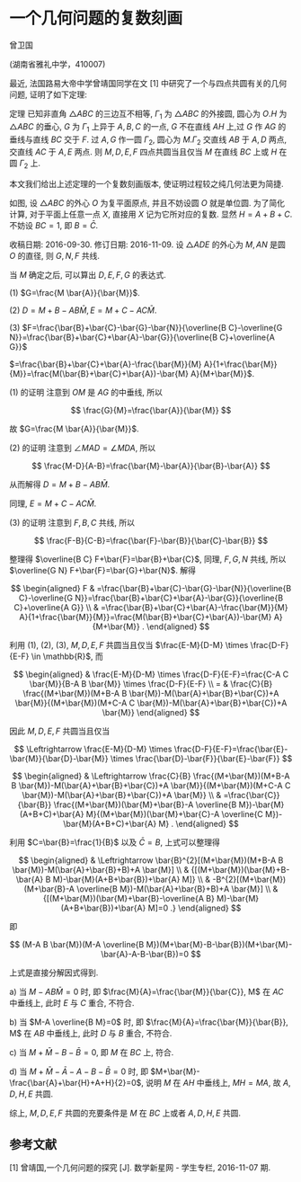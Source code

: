 # 一个几何问题的复数刻画 

曾卫国

(湖南省雅礼中学，410007)

最近, 法国路易大帝中学曾靖国同学在文 [1] 中研究了一个与四点共圆有关的几何问题, 证明了如下定理:

定理 已知非直角 $\triangle A B C$ 的三边互不相等, $\Gamma_{1}$ 为 $\triangle A B C$ 的外接圆, 圆心为 $O . H$ 为 $\triangle A B C$ 的垂心, $G$ 为 $\Gamma_{1}$ 上异于 $A, B, C$ 的一点, $G$ 不在直线 $A H$ 上,过 $G$ 作 $A G$ 的垂线与直线 $B C$ 交于 $F$. 过 $A, G$ 作一圆 $\Gamma_{2}$, 圆心为 $M . \Gamma_{2}$ 交直线 $A B$ 于 $A, D$ 两点, 交直线 $A C$ 于 $A, E$ 两点. 则 $M, D, E, F$ 四点共圆当且仅当 $M$ 在直线 $B C$ 上或 $H$ 在圆 $\Gamma_{2}$ 上.

本文我们给出上述定理的一个复数刻画版本, 使证明过程较之纯几何法更为简捷.

如图, 设 $\triangle A B C$ 的外心 $O$ 为复平面原点, 并且不妨设圆 $O$ 就是单位圆. 为了简化计算, 对于平面上任意一点 $X$, 直接用 $X$ 记为它所对应的复数. 显然 $H=A+B+C$. 不妨设 $B C=1$, 即 $B=\bar{C}$.



收稿日期: 2016-09-30. 修订日期: 2016-11-09.
设 $\triangle A D E$ 的外心为 $M, A N$ 是圆 $O$ 的直径, 则 $G, N, F$ 共线.

当 $M$ 确定之后, 可以算出 $D, E, F, G$ 的表达式.

(1) $G=\frac{M \bar{A}}{\bar{M}}$.

(2) $D=M+B-A B \bar{M}, E=M+C-A C \bar{M}$.

(3) $F=\frac{\bar{B}+\bar{C}-\bar{G}-\bar{N}}{\overline{B C}-\overline{G N}}=\frac{\bar{B}+\bar{C}+\bar{A}-\bar{G}}{\overline{B C}+\overline{A G}}$

$=\frac{\bar{B}+\bar{C}+\bar{A}-\frac{\bar{M}}{M} A}{1+\frac{\bar{M}}{M}}=\frac{M(\bar{B}+\bar{C}+\bar{A})-\bar{M} A}{M+\bar{M}}$.

(1) 的证明 注意到 $O M$ 是 $A G$ 的中垂线, 所以

$$
\frac{G}{M}=\frac{\bar{A}}{\bar{M}}
$$

故 $G=\frac{M \bar{A}}{\bar{M}}$.

(2) 的证明 注意到 $\angle M A D=\angle M D A$, 所以

$$
\frac{M-D}{A-B}=\frac{\bar{M}-\bar{A}}{\bar{B}-\bar{A}}
$$

从而解得 $D=M+B-A B \bar{M}$.

同理, $E=M+C-A C \bar{M}$.

(3) 的证明 注意到 $F, B, C$ 共线, 所以

$$
\frac{F-B}{C-B}=\frac{\bar{F}-\bar{B}}{\bar{C}-\bar{B}}
$$

整理得 $\overline{B C} F+\bar{F}=\bar{B}+\bar{C}$, 同理, $F, G, N$ 共线, 所以 $\overline{G N} F+\bar{F}=\bar{G}+\bar{N}$. 解得

$$
\begin{aligned}
F & =\frac{\bar{B}+\bar{C}-\bar{G}-\bar{N}}{\overline{B C}-\overline{G N}}=\frac{\bar{B}+\bar{C}+\bar{A}-\bar{G}}{\overline{B C}+\overline{A G}} \\
& =\frac{\bar{B}+\bar{C}+\bar{A}-\frac{\bar{M}}{M} A}{1+\frac{\bar{M}}{M}}=\frac{M(\bar{B}+\bar{C}+\bar{A})-\bar{M} A}{M+\bar{M}} .
\end{aligned}
$$

利用 (1), (2), (3), $M, D, E, F$ 共圆当且仅当 $\frac{E-M}{D-M} \times \frac{D-F}{E-F} \in \mathbb{R}$, 而

$$
\begin{aligned}
& \frac{E-M}{D-M} \times \frac{D-F}{E-F}=\frac{C-A C \bar{M}}{B-A B \bar{M}} \times \frac{D-F}{E-F} \\
= & \frac{C}{B} \frac{(M+\bar{M})(M+B-A B \bar{M})-M(\bar{A}+\bar{B}+\bar{C})+A \bar{M}}{(M+\bar{M})(M+C-A C \bar{M})-M(\bar{A}+\bar{B}+\bar{C})+A \bar{M}}
\end{aligned}
$$

因此 $M, D, E, F$ 共圆当且仅当

$$
\Leftrightarrow \frac{E-M}{D-M} \times \frac{D-F}{E-F}=\frac{\bar{E}-\bar{M}}{\bar{D}-\bar{M}} \times \frac{\bar{D}-\bar{F}}{\bar{E}-\bar{F}}
$$

$$
\begin{aligned}
& \Leftrightarrow \frac{C}{B} \frac{(M+\bar{M})(M+B-A B \bar{M})-M(\bar{A}+\bar{B}+\bar{C})+A \bar{M}}{(M+\bar{M})(M+C-A C \bar{M})-M(\bar{A}+\bar{B}+\bar{C})+A \bar{M}} \\
& =\frac{\bar{C}}{\bar{B}} \frac{(M+\bar{M})(\bar{M}+\bar{B}-A \overline{B M})-\bar{M}(A+B+C)+\bar{A} M}{(M+\bar{M})(\bar{M}+\bar{C}-A \overline{C M})-\bar{M}(A+B+C)+\bar{A} M} .
\end{aligned}
$$

利用 $C=\bar{B}=\frac{1}{B}$ 以及 $\bar{C}=B$, 上式可以整理得

$$
\begin{aligned}
& \Leftrightarrow \bar{B}^{2}[(M+\bar{M})(M+B-A B \bar{M})-M(\bar{A}+\bar{B}+B)+A \bar{M}] \\
& {[(M+\bar{M})(\bar{M}+B-\bar{A} B M)-\bar{M}(A+B+\bar{B})+\bar{A} M]} \\
& -B^{2}[(M+\bar{M})(M+\bar{B}-A \overline{B M})-M(\bar{A}+\bar{B}+B)+A \bar{M}] \\
& {[(M+\bar{M})(\bar{M}+\bar{B}-\overline{A B} M)-\bar{M}(A+B+\bar{B})+\bar{A} M]=0 .}
\end{aligned}
$$

即

$$
(M-A B \bar{M})(M-A \overline{B M})(M+\bar{M}-B-\bar{B})(M+\bar{M}-\bar{A}-A-B-\bar{B})=0
$$

上式是直接分解因式得到.

a) 当 $M-A B \bar{M}=0$ 时, 即 $\frac{M}{A}=\frac{\bar{M}}{\bar{C}}, M$ 在 $A C$ 中垂线上, 此时 $E$ 与 $C$ 重合, 不符合.

b) 当 $M-A \overline{B M}=0$ 时, 即 $\frac{M}{A}=\frac{\bar{M}}{\bar{B}}, M$ 在 $A B$ 中垂线上, 此时 $D$ 与 $B$ 重合, 不符合.

c) 当 $M+\bar{M}-B-\bar{B}=0$, 即 $M$ 在 $B C$ 上, 符合.

d) 当 $M+\bar{M}-\bar{A}-A-B-\bar{B}=0$ 时, 即 $M+\bar{M}-\frac{\bar{A}+\bar{H}+A+H}{2}=0$, 说明 $M$ 在 $A H$ 中垂线上, $M H=M A$, 故 $A, D, H, E$ 共圆.

综上, $M, D, E, F$ 共圆的充要条件是 $M$ 在 $B C$ 上或者 $A, D, H, E$ 共圆.

## 参考文献

[1] 曾靖国,一个几何问题的探究 [J]. 数学新星网 - 学生专栏, 2016-11-07 期.

